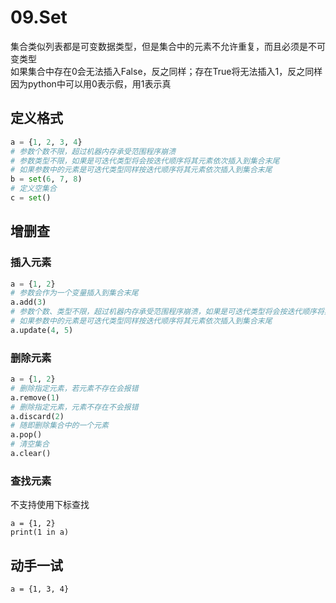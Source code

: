 # 09.Set

集合类似列表都是可变数据类型，但是集合中的元素不允许重复，而且必须是不可变类型  
如果集合中存在0会无法插入False，反之同样；存在True将无法插入1，反之同样  
因为python中可以用0表示假，用1表示真

## 定义格式

```python
a = {1, 2, 3, 4}
# 参数个数不限，超过机器内存承受范围程序崩溃
# 参数类型不限，如果是可迭代类型将会按迭代顺序将其元素依次插入到集合末尾
# 如果参数中的元素是可迭代类型同样按迭代顺序将其元素依次插入到集合末尾
b = set(6, 7, 8)
# 定义空集合
c = set()
```

## 增删查

### 插入元素

```python
a = {1, 2}
# 参数会作为一个变量插入到集合末尾
a.add(3)
# 参数个数、类型不限，超过机器内存承受范围程序崩溃，如果是可迭代类型将会按迭代顺序将其元素依次插入到集合末尾
# 如果参数中的元素是可迭代类型同样按迭代顺序将其元素依次插入到集合末尾
a.update(4, 5)
```

### 删除元素

```python
a = {1, 2}
# 删除指定元素，若元素不存在会报错
a.remove(1)
# 删除指定元素，元素不存在不会报错
a.discard(2)
# 随即删除集合中的一个元素
a.pop()
# 清空集合
a.clear()
```

### 查找元素

不支持使用下标查找

```text
a = {1, 2}
print(1 in a)
```

## 动手一试

```text
a = {1, 3, 4}
```

